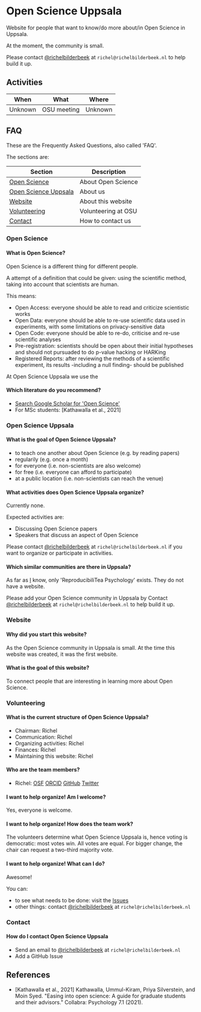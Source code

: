 # Open Science Uppsala

Website for people that want to know/do more about/in Open Science in Uppsala.

At the moment, the community is small. 

Please contact [@richelbilderbeek](https://github.com/richelbilderbeek)
at `richel@richelbilderbeek.nl` to help build it up.

## Activities

When   |What       |Where
-------|-----------|------------
Unknown|OSU meeting|Unknown

## FAQ

These are the Frequently Asked Questions, also called 'FAQ'.

The sections are:

Section                                      |Description
---------------------------------------------|-------------------
[Open Science](#open-science)                |About Open Science
[Open Science Uppsala](#open-science-uppsala)|About us
[Website](#website)                          |About this website
[Volunteering](#volunteering)                |Volunteering at OSU
[Contact](#contact)                          |How to contact us

### Open Science

#### What is Open Science?

Open Science is a different thing for different people.

A attempt of a definition that could be given: 
using the scientific method, taking into account that scientists are human.

This means:

 * Open Access: everyone should be able to read and criticize scientistic works
 * Open Data: everyone should be able to re-use scientific data used in
   experiments, with some limitations on privacy-sensitive data
 * Open Code: everyone should be able to re-do, criticise and re-use scientific analyses
 * Pre-registration: scientists should be open about their initial hypotheses
   and should not pursuaded to do p-value hacking or HARKing
 * Registered Reports: after reviewing the methods of a scientific experiment,
   its results -including a null finding- should be published

At Open Science Uppsala we use the 

#### Which literature do you recommend?

 * [Search Google Scholar for 'Open Science'](https://scholar.google.com/scholar?hl=sv&as_sdt=0%2C5&q=open+science&btnG=)
 * For MSc students: [Kathawalla et al., 2021]

### Open Science Uppsala

#### What is the goal of Open Science Uppsala?

 * to teach one another about Open Science (e.g. by reading papers)
 * regularily (e.g. once a month)
 * for everyone (i.e. non-scientists are also welcome)
 * for free (i.e. everyone can afford to participate)
 * at a public location (i.e. non-scientists can reach the venue)

#### What activities does Open Science Uppsala organize?

Currently none. 

Expected activities are:

 * Discussing Open Science papers
 * Speakers that discuss an aspect of Open Science

Please contact [@richelbilderbeek](https://github.com/richelbilderbeek)
at `richel@richelbilderbeek.nl` 
if you want to organize or participate in activities.

#### Which similar communities are there in Uppsala?

As far as [I](https://github.com/richelbilderbeek) know,
only 'ReproducibiliTea Psychology' exists.
They do not have a website.

Please add your Open Science community in Uppsala by 
Contact [@richelbilderbeek](https://github.com/richelbilderbeek)
at `richel@richelbilderbeek.nl` 
to help build it up.

### Website

#### Why did you start this website?

As the Open Science community in Uppsala is small.
At the time this website was created, it was the first website.

#### What is the goal of this website?

To connect people that are interesting in learning more about Open Science.

### Volunteering

#### What is the current structure of Open Science Uppsala?

 * Chairman: Richel
 * Communication: Richel
 * Organizing activities: Richel
 * Finances: Richel
 * Maintaining this website: Richel

#### Who are the team members?

 * Richel: [OSF](https://osf.io/5dtem/) [ORCID](https://orcid.org/0000-0003-1107-7049) [GitHub](https://github.com/richelbilderbeek) [Twitter](https://twitter.com/rjcbilderbeek)

#### I want to help organize! Am I welcome?

Yes, everyone is welcome.

#### I want to help organize! How does the team work?

The volunteers determine what Open Science Uppsala is,
hence voting is democratic:
most votes win.
All votes are equal.
For bigger change, the chair can request a two-third majority vote.

#### I want to help organize! What can I do?

Awesome!

You can:

 * to see what needs to be done: 
   visit the [Issues](https://github.com/richelbilderbeek/open_science_uppsala/issues) 
 * other things: contact [@richelbilderbeek](https://github.com/richelbilderbeek)
   at `richel@richelbilderbeek.nl` 


### Contact

#### How do I contact Open Science Uppsala

 * Send an email to [@richelbilderbeek](https://github.com/richelbilderbeek) at `richel@richelbilderbeek.nl`
 * Add a GitHub Issue

## References

 * [Kathawalla et al., 2021] Kathawalla, Ummul-Kiram, Priya Silverstein, and Moin Syed. "Easing into open science: A guide for graduate students and their advisors." Collabra: Psychology 7.1 (2021).
